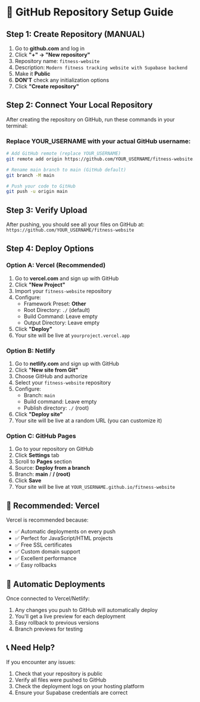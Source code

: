 # 🚀 GitHub Repository Setup Guide

## Step 1: Create Repository (MANUAL)

1. Go to **github.com** and log in
2. Click **"+" → "New repository"**
3. Repository name: `fitness-website`
4. Description: `Modern fitness tracking website with Supabase backend`
5. Make it **Public**
6. **DON'T** check any initialization options
7. Click **"Create repository"**

## Step 2: Connect Your Local Repository

After creating the repository on GitHub, run these commands in your terminal:

### Replace YOUR_USERNAME with your actual GitHub username:

```bash
# Add GitHub remote (replace YOUR_USERNAME)
git remote add origin https://github.com/YOUR_USERNAME/fitness-website.git

# Rename main branch to main (GitHub default)
git branch -M main

# Push your code to GitHub
git push -u origin main
```

## Step 3: Verify Upload

After pushing, you should see all your files on GitHub at:
`https://github.com/YOUR_USERNAME/fitness-website`

## Step 4: Deploy Options

### Option A: Vercel (Recommended)
1. Go to **vercel.com** and sign up with GitHub
2. Click **"New Project"**
3. Import your `fitness-website` repository
4. Configure:
   - Framework Preset: **Other**
   - Root Directory: `./` (default)
   - Build Command: Leave empty
   - Output Directory: Leave empty
5. Click **"Deploy"**
6. Your site will be live at `yourproject.vercel.app`

### Option B: Netlify
1. Go to **netlify.com** and sign up with GitHub
2. Click **"New site from Git"**
3. Choose GitHub and authorize
4. Select your `fitness-website` repository
5. Configure:
   - Branch: `main`
   - Build command: Leave empty
   - Publish directory: `./` (root)
6. Click **"Deploy site"**
7. Your site will be live at a random URL (you can customize it)

### Option C: GitHub Pages
1. Go to your repository on GitHub
2. Click **Settings** tab
3. Scroll to **Pages** section
4. Source: **Deploy from a branch**
5. Branch: **main** / **/ (root)**
6. Click **Save**
7. Your site will be live at `YOUR_USERNAME.github.io/fitness-website`

## 🎯 Recommended: Vercel

Vercel is recommended because:
- ✅ Automatic deployments on every push
- ✅ Perfect for JavaScript/HTML projects
- ✅ Free SSL certificates
- ✅ Custom domain support
- ✅ Excellent performance
- ✅ Easy rollbacks

## 🔄 Automatic Deployments

Once connected to Vercel/Netlify:
1. Any changes you push to GitHub will automatically deploy
2. You'll get a live preview for each deployment
3. Easy rollback to previous versions
4. Branch previews for testing

## 📞 Need Help?

If you encounter any issues:
1. Check that your repository is public
2. Verify all files were pushed to GitHub
3. Check the deployment logs on your hosting platform
4. Ensure your Supabase credentials are correct 